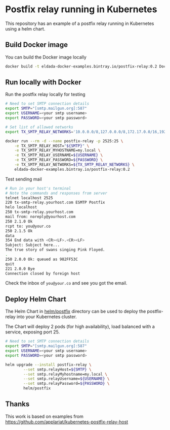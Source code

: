 # Postfix relay running in Kubernetes
This repository has an example of a postfix relay running in Kubernetes using a helm chart.

## Build Docker image
You can build the Docker image locally
```bash
docker build -t eldada-docker-examples.bintray.io/postfix-relay:0.2 Docker/
```

## Run locally with Docker
Run the postfix relay locally for testing
```bash
# Need to set SMTP connection details
export SMTP="[smtp.mailgun.org]:587"
export USERNAME=<your smtp username>
export PASSWORD=<your smtp password>

# Set list of allowed networks
export TX_SMTP_RELAY_NETWORKS='10.0.0.0/8,127.0.0.0/8,172.17.0.0/16,192.0.0.0/8'

docker run --rm -d --name postfix-relay -p 2525:25 \
	-e TX_SMTP_RELAY_HOST="${SMTP}" \
	-e TX_SMTP_RELAY_MYHOSTNAME=my.local \
	-e TX_SMTP_RELAY_USERNAME=${USERNAME} \
	-e TX_SMTP_RELAY_PASSWORD=${PASSWORD} \
	-e TX_SMTP_RELAY_NETWORKS=${TX_SMTP_RELAY_NETWORKS} \
	eldada-docker-examples.bintray.io/postfix-relay:0.2
```

Test sending mail
```bash
# Run in your host's terminal
# Note the commands and responses from server
telnet localhost 2525
220 tx-smtp-relay.yourhost.com ESMTP Postfix
helo localhost
250 tx-smtp-relay.yourhost.com
mail from: noreply@yourhost.com
250 2.1.0 Ok
rcpt to: you@your.co
250 2.1.5 Ok
data
354 End data with <CR><LF>.<CR><LF>
Subject: Subject here...
The true story of swans singing Pink Floyed. 
.
250 2.0.0 Ok: queued as 982FF53C
quit
221 2.0.0 Bye
Connection closed by foreign host
```

Check the inbox of `you@your.co` and see you got the email.


## Deploy Helm Chart
The Helm Chart in [helm/postfix](helm/postfix) directory can be used to deploy the postfix-relay into your Kubernetes cluster.

The Chart will deploy 2 pods (for high availability), load balanced with a service, exposing port 25.
```bash
# Need to set SMTP connection details
export SMTP="[smtp.mailgun.org]:587"
export USERNAME=<your smtp username>
export PASSWORD=<your smtp password>

helm upgrade --install postfix-relay \
        --set smtp.relayHost=${SMTP} \
        --set smtp.relayMyhostname=my.local \
        --set smtp.relayUsername=${USERNAME} \
        --set smtp.relayPassword=${PASSWORD} \ 
        helm/postfix


```


## Thanks
This work is based on examples from https://github.com/applariat/kubernetes-postfix-relay-host 
